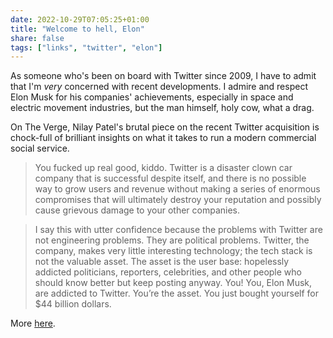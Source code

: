 ```yaml
---
date: 2022-10-29T07:05:25+01:00
title: "Welcome to hell, Elon"
share: false
tags: ["links", "twitter", "elon"]
---
```

As someone who's been on board with Twitter since 2009, I have to admit that
I'm *very* concerned with recent developments. I admire and respect Elon Musk
for his companies' achievements, especially in space and electric movement
industries, but the man himself, holy cow, what a drag. 

On The Verge, Nilay Patel's brutal piece on the recent Twitter acquisition is
chock-full of brilliant insights on what it takes to run a modern commercial
social service.

> You fucked up real good, kiddo. Twitter is a disaster clown car company that
> is successful despite itself, and there is no possible way to grow users and
> revenue without making a series of enormous compromises that will ultimately
> destroy your reputation and possibly cause grievous damage to your other
> companies.

> I say this with utter confidence because the problems with Twitter are not
> engineering problems. They are political problems. Twitter, the company,
> makes very little interesting technology; the tech stack is not the valuable
> asset. The asset is the user base: hopelessly addicted politicians,
> reporters, celebrities, and other people who should know better but keep
> posting anyway. You! You, Elon Musk, are addicted to Twitter. You’re the
> asset. You just bought yourself for $44 billion dollars.

More [here](https://www.theverge.com/2022/10/28/23428132/elon-musk-twitter-acquisition-problems-speech-moderation).




 [rss]: https://nicolaiarocci.com/index.xml
 [tw]: http://twitter.com/nicolaiarocci
 [nl]: https://buttondown.email/nicolaiarocci
